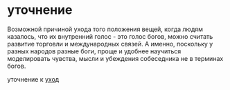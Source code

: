 # уточнение
Возможной причиной ухода того положения вещей, когда людям казалось, что их внутренний голос - это голос богов, можно считать развитие торговли и международных связей. А именно, поскольку у разных народов разные боги, проще и удобнее научиться моделировать чувства, мысли и убеждения собеседника не в терминах богов.

уточнение к [уход](%D1%83%D1%85%D0%BE%D0%B4)